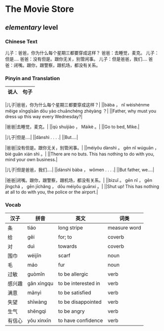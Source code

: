 # The Movie Store
## *elementary* level

### Chinese Text
儿子：爸爸，你为什么每个星期三都要穿成这样？
爸爸：去睡觉，麦克。
儿子：但是....
爸爸：没有但是。跟你无关，别管闲事。
儿子：但是爸爸，我们....
爸爸：闭嘴。跟你，跟警察，跟机场，都没有关系。

### Pinyin and Translation
|说人|句子|
|----|----|

|儿子|爸爸，你为什么每个星期三都要穿成这样？|
||bàba ， nǐ wèishénme měige xīngqīsān dōu yào chuānchéng zhèyàng ？|
||Father, why must you dress up this way every Wednesday?|

|爸爸|去睡觉，麦克。|
||qù shuìjiào ， Màikè 。|
||Go to bed, Mike.|

|儿子|但是....|
||dànshì . . . .|
||But....|

|爸爸|没有但是。跟你无关，别管闲事。|
||méiyǒu dànshì 。 gēn nǐ wúguān ， bié guǎn xián shì 。|
||There are no buts. This has nothing to do with you, mind your own business.|

|儿子|但是爸爸，我们....|
||dànshì bàba ， wǒmen . . . .|
||But father, we....|

|爸爸|闭嘴。跟你，跟警察，跟机场，都没有关系。|
||bìzuǐ 。 gēn nǐ ， gēn jǐngchá ， gēn jīchǎng ， dōu méiyǒu guānxi 。|
||Shut up! This has nothing at all to do with you, the police or the airport.|
### Vocab
|汉子|拼音|英文|词类|
|----|----|----|----|
|条|tiáo|long stripe|measure word|
|给|gěi|for; to|coverb|
|对|duì|towards|coverb|
|围巾|wéijīn|scarf|noun|
|毛|máo|fur|noun|
|过敏|guòmǐn|to be allergic|verb|
|感兴趣|gǎn xìngqu|to be interested in|verb|
|满意|mǎnyì|to be satisfied|verb|
|失望|shīwàng|to be disappointed|verb|
|生气|shēngqì|to be angry|verb|
|有信心|yǒu xìnxīn|to have confidence|verb|